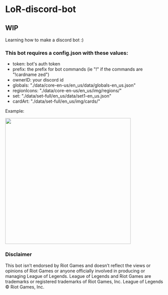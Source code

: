 # LoR-discord-bot

## WIP
Learning how to make a discord bot :)

### This bot requires a config.json with these values:
- token: bot's auth token
- prefix: the prefix for bot commands (ie "!" if the commands are "!cardname zed")
- ownerID: your discord id
- globals: "./data/core-en-us/en_us/data/globals-en_us.json"
- regionIcons: "./data/core-en-us/en_us/img/regions/"
- set: "./data/set-full/en_us/data/set1-en_us.json"
- cardArt: "./data/set-full/en_us/img/cards/"

Example:

<img src="https://i.imgur.com/XJdxIuc.png" width="400">

### Disclaimer
This bot isn’t endorsed by Riot Games and doesn’t reflect the views or opinions of Riot Games
or anyone officially involved in producing or managing League of Legends. League of Legends and Riot Games are
trademarks or registered trademarks of Riot Games, Inc. League of Legends © Riot Games, Inc.
